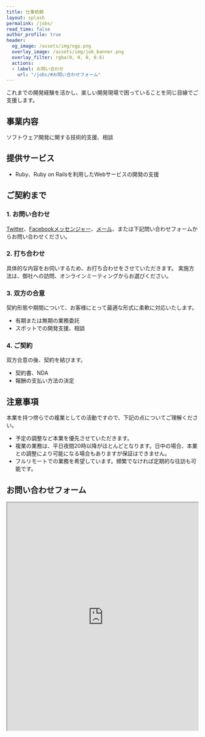 ```yaml
---
title: 仕事依頼
layout: splash
permalink: /jobs/
read_time: false
author_profile: true
header:
  og_image: /assets/img/ogp.png
  overlay_image: /assets/img/job_banner.png
  overlay_filter: rgba(0, 0, 0, 0.6)
  actions:
  - label: お問い合わせ
    url: "/jobs/#お問い合わせフォーム"
---
```


これまでの開発経験を活かし、楽しい開発現場で困っていることを同じ目線でご支援します。

## 事業内容

ソフトウェア開発に関する技術的支援、相談

## 提供サービス

- Ruby、Ruby on Railsを利用したWebサービスの開発の支援

## ご契約まで

### 1. お問い合わせ

[Twitter](https://twitter.com/satoryuofficial)、[Facebookメッセンジャー](https://www.messenger.com/t/satoryu)、[メール](mailto:satoryu.1981@gmail.com)、または下記問い合わせフォームからお問い合わせください。

### 2. 打ち合わせ

具体的な内容をお伺いするため、お打ち合わせをさせていただきます。
実施方法は、御社への訪問、オンラインミーティングからお選びください。

### 3. 双方の合意

契約形態や期間について、お客様にとって最適な形式に柔軟に対応いたします。

- 有期または無期の業務委託
- スポットでの開発支援、相談

### 4. ご契約

双方合意の後、契約を結びます。

- 契約書、NDA
- 報酬の支払い方法の決定

## 注意事項

本業を持つ傍らでの複業としての活動ですので、下記の点についてご理解ください。

- 予定の調整など本業を優先させていただきます。
- 複業の業務は、平日夜間20時以降がほとんどとなります。日中の場合、本業との調整により可能になる場合もありますが保証はできません。
- フルリモートでの業務を希望しています。頻繁でなければ定期的な往訪も可能です。

## お問い合わせフォーム

<div style="width:100%;height:600px;overflow:auto;-webkit-overflow-scrolling:touch;"><iframe src="http://tayori.com/form/d444fee09a35b2cb3b733560b756310c4ee09508" width="100%" height="100%"></iframe></div>
